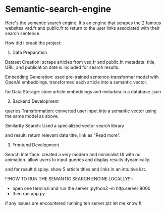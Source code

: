 # Semantic-search-engine

Here's the semantic search engine. 
It's an engine that scrapes the 2 famous websites vsd.fr and public.fr to return to the user links associated with their search sentence.

How did i break the project: 

1. Data Preparation

Dataset Creation:
scrape articles from vsd.fr and public.fr.
metadata: title, URL, and publication date is included for search results.

Embedding Generation:
used pre-trained sentence-transformer model with OpenAI embeddings.
transformed each article into a semantic vector.

for Data Storage:
store article embeddings and metadata in a database .json

2. Backend Development

queries Transformation:
converted user input into a semantic vector using the same model as above.

Similarity Search:
Used a specialized vector search library 

and result:
return relevant data title, link as "Read more".

3. Frontend Development

Search Interface:
created a very modern and minimalist UI with no animation.
allow users to input queries and display results dynamically.

and for result display:
show 5 article titles and links in an intuitive list.

!!!HOW TO RUN THE SEMANTIC SEARCH ENGINE LOCALLY!!!:
- open one terminal and run the server :python3 -m http.server 8000
- then run app.py

if any issues are encountered running teh server plz let me know !!!
